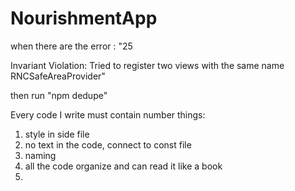 # NourishmentApp

when there are the error : "25

Invariant Violation: Tried to register two views with the same name RNCSafeAreaProvider"

then run "npm dedupe"

Every code I write must contain number things:
1. style in side file
2. no text in the code, connect to const file
3. naming 
4. all the code organize and can read it like a book
5. 